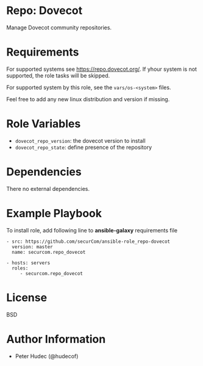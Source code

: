 # Repo: Dovecot

Manage Dovecot community repositories.

# Requirements

For supported systems  see https://repo.dovecot.org/. If yhour system is not supported,
the role tasks will be skipped.

For supported system by this role, see the `vars/os-<system>` files.

Feel free to add any new linux distribution and version if missing.

# Role Variables

- `dovecot_repo_version`: the dovecot version to install
- `dovecot_repo_state`: define presence of the repository

# Dependencies

There no external dependencies.

# Example Playbook

To install role, add following line to **ansible-galaxy** requirements file
```
- src: https://github.com/securCom/ansible-role_repo-dovecot
  version: master
  name: securcom.repo_dovecot
```

```
- hosts: servers
  roles:
     - securcom.repo_dovecot
```

# License

BSD

# Author Information


- Peter Hudec (@hudecof)